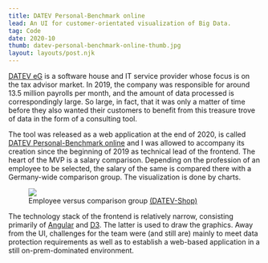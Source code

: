 ```yaml
---
title: DATEV Personal-Benchmark online
lead: An UI for customer-orientated visualization of Big Data.
tag: Code
date: 2020-10
thumb: datev-personal-benchmark-online-thumb.jpg
layout: layouts/post.njk
---
```


<a href="https://www.datev.de/" target="_blank" rel="noopener noreferrer">DATEV eG</a> is a software house and IT service provider whose focus is on the tax advisor market. In 2019, the company was responsible for around 13.5 million payrolls per month, and the amount of data processed is correspondingly large. So large, in fact, that it was only a matter of time before they also wanted their customers to benefit from this treasure trove of data in the form of a consulting tool.

The tool was released as a web application at the end of 2020, is called <a href="https://www.datev.de/web/de/datev-shop/personalwirtschaft/datev-personal-benchmark-online/" target="_blank" rel="noopener noreferrer">DATEV Personal-Benchmark online</a> and I was allowed to accompany its creation since the beginning of 2019 as technical lead of the frontend. The heart of the MVP is a salary comparison. Depending on the profession of an employee to be selected, the salary of the same is compared there with a Germany-wide comparison group. The visualization is done by charts.

<figure>
  <img src="{{ '/img/posts/datev-personal-benchmark-online-detail.jpg' | url }}">
  <figcaption class="post__caption">
    Employee versus comparison group
    <a href="https://www.datev.de/web/de/datev-shop/personalwirtschaft/datev-personal-benchmark-online/" target="_blank" rel="noopener noreferrer">(DATEV-Shop)</a>
  </figcaption>
</figure>

The technology stack of the frontend is relatively narrow, consisting primarily of <a href="https://angular.io/" target="_blank" rel="noopener noreferrer">Angular</a> and <a href="https://d3js.org/" target="_blank" rel="noopener noreferrer">D3</a>. The latter is used to draw the graphics. Away from the UI, challenges for the team were (and still are) mainly to meet data protection requirements as well as to establish a web-based application in a still on-prem-dominated environment.
